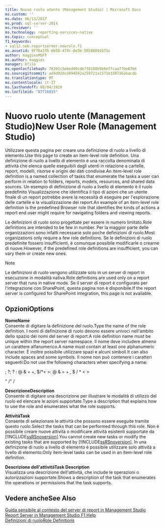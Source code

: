 ```yaml
---
title: Nuovo ruolo utente (Management Studio) | Microsoft Docs
ms.custom: ''
ms.date: 06/13/2017
ms.prod: sql-server-2014
ms.reviewer: ''
ms.technology: reporting-services-native
ms.topic: conceptual
f1_keywords:
- sql12.swb.reportserver.newrole.f1
ms.assetid: 9f76a235-0b58-479c-8e5b-50588091b71c
author: maggiesMSFT
ms.author: maggies
manager: kfile
ms.openlocfilehash: 78201c5ebedd0cdb7f8108b9e6effcaa7fbe87b6
ms.sourcegitcommit: ad4d92dce894592a259721a1571b1d8736abacdb
ms.translationtype: MT
ms.contentlocale: it-IT
ms.lasthandoff: 08/04/2020
ms.locfileid: "87716015"
---
```

# <a name="new-user-role-management-studio"></a><span data-ttu-id="e0c03-102">Nuovo ruolo utente (Management Studio)</span><span class="sxs-lookup"><span data-stu-id="e0c03-102">New User Role (Management Studio)</span></span>
  <span data-ttu-id="e0c03-103">Utilizzare questa pagina per creare una definizione di ruolo a livello di elemento.</span><span class="sxs-lookup"><span data-stu-id="e0c03-103">Use this page to create an item-level role definition.</span></span> <span data-ttu-id="e0c03-104">Una definizione di ruolo a livello di elemento è una raccolta denominata di attività che elenca quelle eseguibili dagli utenti in relazione a cartelle, report, modelli, risorse e origini dei dati condivise.</span><span class="sxs-lookup"><span data-stu-id="e0c03-104">An item-level role definition is a named collection of tasks that enumerate the tasks a user can perform in relation to folders, reports, models, resources, and shared data sources.</span></span> <span data-ttu-id="e0c03-105">Un esempio di definizione di ruolo a livello di elemento è il ruolo predefinito Visualizzazione che identifica il tipo di azioni che un utente finale di un report potrebbe avere la necessità di eseguire per l'esplorazione delle cartelle e la visualizzazione dei report.</span><span class="sxs-lookup"><span data-stu-id="e0c03-105">An example of an item-level role definition is the predefined Browser role that identifies the kinds of actions a report end user might require for navigating folders and viewing reports.</span></span>  
  
 <span data-ttu-id="e0c03-106">Le definizioni di ruolo sono progettate per essere in numero limitato.</span><span class="sxs-lookup"><span data-stu-id="e0c03-106">Role definitions are intended to be few in number.</span></span> <span data-ttu-id="e0c03-107">Per la maggior parte delle organizzazioni sono infatti necessarie solo poche definizioni di ruolo.</span><span class="sxs-lookup"><span data-stu-id="e0c03-107">Most organizations only require a few role definitions.</span></span> <span data-ttu-id="e0c03-108">Se le definizioni di ruolo predefinite fossero insufficienti, è comunque possibile modificarle o crearne di nuove.</span><span class="sxs-lookup"><span data-stu-id="e0c03-108">However, if the predefined role definitions are insufficient, you can vary them or create new ones.</span></span>  
  
> [!NOTE]  
>  <span data-ttu-id="e0c03-109">Le definizioni di ruolo vengono utilizzate solo in un server di report in esecuzione in modalità nativa.</span><span class="sxs-lookup"><span data-stu-id="e0c03-109">Role definitions are used only on a report server that runs in native mode.</span></span> <span data-ttu-id="e0c03-110">Se il server di report è configurato per l'integrazione con SharePoint, questa pagina non è disponibile.</span><span class="sxs-lookup"><span data-stu-id="e0c03-110">If the report server is configured for SharePoint integration, this page is not available.</span></span>  
  
## <a name="options"></a><span data-ttu-id="e0c03-111">Opzioni</span><span class="sxs-lookup"><span data-stu-id="e0c03-111">Options</span></span>  
 <span data-ttu-id="e0c03-112">**Nome**</span><span class="sxs-lookup"><span data-stu-id="e0c03-112">**Name**</span></span>  
 <span data-ttu-id="e0c03-113">Consente di digitare la definizione del ruolo.</span><span class="sxs-lookup"><span data-stu-id="e0c03-113">Type the name of the role definition.</span></span> <span data-ttu-id="e0c03-114">I nomi di definizione di ruolo devono essere univoci nell'ambito dello spazio dei nomi del server di report.</span><span class="sxs-lookup"><span data-stu-id="e0c03-114">A role definition name must be unique within the report server namespace.</span></span> <span data-ttu-id="e0c03-115">Il nome deve includere almeno un carattere alfanumerico.</span><span class="sxs-lookup"><span data-stu-id="e0c03-115">A name must contain at least one alphanumeric character.</span></span> <span data-ttu-id="e0c03-116">È inoltre possibile utilizzare spazi e alcuni simboli.</span><span class="sxs-lookup"><span data-stu-id="e0c03-116">It can also include spaces and some symbols.</span></span> <span data-ttu-id="e0c03-117">Il nome non può contenere i caratteri seguenti:</span><span class="sxs-lookup"><span data-stu-id="e0c03-117">Do not use the following characters when specifying a name:</span></span>  
  
 <span data-ttu-id="e0c03-118">; ?</span><span class="sxs-lookup"><span data-stu-id="e0c03-118">; ?</span></span> <span data-ttu-id="e0c03-119">: \@ & = +, $/\*\< ></span><span class="sxs-lookup"><span data-stu-id="e0c03-119">: \@ & = + , $ / \* \< ></span></span>  
  
 <span data-ttu-id="e0c03-120">" /</span><span class="sxs-lookup"><span data-stu-id="e0c03-120">" /</span></span>  
  
 <span data-ttu-id="e0c03-121">**Descrizione**</span><span class="sxs-lookup"><span data-stu-id="e0c03-121">**Description**</span></span>  
 <span data-ttu-id="e0c03-122">Consente di digitare una descrizione per illustrare le modalità di utilizzo del ruolo ed elencare le azioni supportate.</span><span class="sxs-lookup"><span data-stu-id="e0c03-122">Type a description that explains how to use the role and enumerates what the role supports.</span></span>  
  
 <span data-ttu-id="e0c03-123">**Attività**</span><span class="sxs-lookup"><span data-stu-id="e0c03-123">**Task**</span></span>  
 <span data-ttu-id="e0c03-124">Consente di selezionare le attività che possono essere eseguite tramite questo ruolo.</span><span class="sxs-lookup"><span data-stu-id="e0c03-124">Select the tasks that can be performed through this role.</span></span> <span data-ttu-id="e0c03-125">Non è possibile creare nuove attività o modificare attività esistenti supportate da [!INCLUDE[ssRSnoversion](../../includes/ssrsnoversion-md.md)].</span><span class="sxs-lookup"><span data-stu-id="e0c03-125">You cannot create new tasks or modify the existing tasks that are supported by [!INCLUDE[ssRSnoversion](../../includes/ssrsnoversion-md.md)].</span></span> <span data-ttu-id="e0c03-126">In una definizione di ruolo a livello di elemento è possibile utilizzare solo attività a livello di elemento.</span><span class="sxs-lookup"><span data-stu-id="e0c03-126">Only item-level tasks can be used in an item-level role definition.</span></span>  
  
 <span data-ttu-id="e0c03-127">**Descrizione dell'attività**</span><span class="sxs-lookup"><span data-stu-id="e0c03-127">**Task Description**</span></span>  
 <span data-ttu-id="e0c03-128">Visualizza una descrizione dell'attività, che include le operazioni o autorizzazioni supportate.</span><span class="sxs-lookup"><span data-stu-id="e0c03-128">Shows a description of the task that enumerates the operations or permissions that the task supports.</span></span>  
  
## <a name="see-also"></a><span data-ttu-id="e0c03-129">Vedere anche</span><span class="sxs-lookup"><span data-stu-id="e0c03-129">See Also</span></span>  
 <span data-ttu-id="e0c03-130">[Guida sensibile al contesto del server di report in Management Studio](report-server-in-management-studio-f1-help.md) </span><span class="sxs-lookup"><span data-stu-id="e0c03-130">[Report Server in Management Studio F1 Help](report-server-in-management-studio-f1-help.md) </span></span>  
 [<span data-ttu-id="e0c03-131">Definizioni di ruolo</span><span class="sxs-lookup"><span data-stu-id="e0c03-131">Role Definitions</span></span>](../security/role-definitions.md)  
  
  

